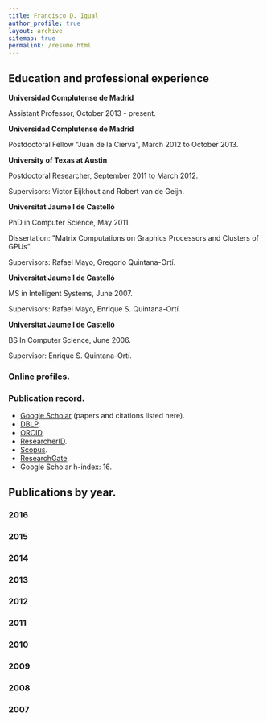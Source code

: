 ```yaml
---
title: Francisco D. Igual
author_profile: true
layout: archive
sitemap: true
permalink: /resume.html
---
```


## Education and professional experience

**Universidad Complutense de Madrid**

Assistant Professor, October 2013 - present.

**Universidad Complutense de Madrid**

Postdoctoral Fellow "Juan de la Cierva", March 2012 to October 2013.

**University of Texas at Austin**

Postdoctoral Researcher, September 2011 to March 2012.

Supervisors: Victor Eijkhout and Robert van de Geijn.

**Universitat Jaume I de Castelló**

PhD in Computer Science, May 2011.

Dissertation: "Matrix Computations on Graphics Processors and Clusters of GPUs".

Supervisors: Rafael Mayo, Gregorio Quintana-Ortí.

**Universitat Jaume I de Castelló**

MS in Intelligent Systems, June 2007.

Supervisors: Rafael Mayo, Enrique S. Quintana-Ortí.

**Universitat Jaume I de Castelló**

BS In Computer Science, June 2006.

Supervisor: Enrique S. Quintana-Ortí.

### Online profiles.

### Publication record.

* [Google Scholar](https://scholar.google.es/citations?user=UZ13JzoAAAAJ&hl=en) (papers and citations listed here).
* [DBLP](http://dblp.uni-trier.de/pers/hd/i/Igual:Francisco_D=).
* [ORCID](http://orcid.org/0000-0003-4480-9517)
* [ResearcherID](http://www.researcherid.com/rid/D-5530-2015).
* [Scopus](https://www.scopus.com/authid/detail.uri?authorId=24765857000).
* [ResearchGate](https://www.researchgate.net/profile/Francisco_Igual).
* Google Scholar h-index: 16.

## Publications by year.

### 2016

### 2015

### 2014

### 2013

### 2012

### 2011

### 2010

### 2009

### 2008

### 2007

